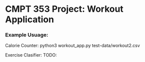 # CMPT 353 Project: Workout Application

### Example Usuage:
Calorie Counter:
	python3 workout_app.py test-data/workout2.csv

Exercise Clasifier:
	TODO:



